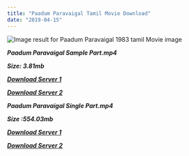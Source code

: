 ```yaml
---
title: "Paadum Paravaigal Tamil Movie Download"
date: "2019-04-15"
---
```


![Image result for Paadum Paravaigal 1983 tamil Movie image](https://i.scdn.co/image/e6470c1b00776dcf27719aac672a974c3ac55e8e)

**_Paadum Paravaigal Sample Part.mp4_**

**_Size: 3.81mb_**

**_[Download Server 1](http://b2.wetransfer.vip/files/{169df08cb8e74ebadb8a44297cb1b6497cb77520eb9064bb3027e0e0c1bcc485}20Actor{169df08cb8e74ebadb8a44297cb1b6497cb77520eb9064bb3027e0e0c1bcc485}20Hits{169df08cb8e74ebadb8a44297cb1b6497cb77520eb9064bb3027e0e0c1bcc485}20Collection/Karthik{169df08cb8e74ebadb8a44297cb1b6497cb77520eb9064bb3027e0e0c1bcc485}20Movies{169df08cb8e74ebadb8a44297cb1b6497cb77520eb9064bb3027e0e0c1bcc485}20Collections/Paadum{169df08cb8e74ebadb8a44297cb1b6497cb77520eb9064bb3027e0e0c1bcc485}20Paravaigal{169df08cb8e74ebadb8a44297cb1b6497cb77520eb9064bb3027e0e0c1bcc485}20(1994)/Paadum{169df08cb8e74ebadb8a44297cb1b6497cb77520eb9064bb3027e0e0c1bcc485}20Paravaigal{169df08cb8e74ebadb8a44297cb1b6497cb77520eb9064bb3027e0e0c1bcc485}20{169df08cb8e74ebadb8a44297cb1b6497cb77520eb9064bb3027e0e0c1bcc485}20Sample{169df08cb8e74ebadb8a44297cb1b6497cb77520eb9064bb3027e0e0c1bcc485}20HD.mp4)_**

**_[Download Server 2](http://b2.wetransfer.vip/files/{169df08cb8e74ebadb8a44297cb1b6497cb77520eb9064bb3027e0e0c1bcc485}20Actor{169df08cb8e74ebadb8a44297cb1b6497cb77520eb9064bb3027e0e0c1bcc485}20Hits{169df08cb8e74ebadb8a44297cb1b6497cb77520eb9064bb3027e0e0c1bcc485}20Collection/Karthik{169df08cb8e74ebadb8a44297cb1b6497cb77520eb9064bb3027e0e0c1bcc485}20Movies{169df08cb8e74ebadb8a44297cb1b6497cb77520eb9064bb3027e0e0c1bcc485}20Collections/Paadum{169df08cb8e74ebadb8a44297cb1b6497cb77520eb9064bb3027e0e0c1bcc485}20Paravaigal{169df08cb8e74ebadb8a44297cb1b6497cb77520eb9064bb3027e0e0c1bcc485}20(1994)/Paadum{169df08cb8e74ebadb8a44297cb1b6497cb77520eb9064bb3027e0e0c1bcc485}20Paravaigal{169df08cb8e74ebadb8a44297cb1b6497cb77520eb9064bb3027e0e0c1bcc485}20{169df08cb8e74ebadb8a44297cb1b6497cb77520eb9064bb3027e0e0c1bcc485}20Sample{169df08cb8e74ebadb8a44297cb1b6497cb77520eb9064bb3027e0e0c1bcc485}20HD.mp4)_**

**_Paadum Paravaigal Single Part.mp4_**

**_Size :554.03mb_**

**_[Download Server 1](http://b2.wetransfer.vip/files/{169df08cb8e74ebadb8a44297cb1b6497cb77520eb9064bb3027e0e0c1bcc485}20Actor{169df08cb8e74ebadb8a44297cb1b6497cb77520eb9064bb3027e0e0c1bcc485}20Hits{169df08cb8e74ebadb8a44297cb1b6497cb77520eb9064bb3027e0e0c1bcc485}20Collection/Karthik{169df08cb8e74ebadb8a44297cb1b6497cb77520eb9064bb3027e0e0c1bcc485}20Movies{169df08cb8e74ebadb8a44297cb1b6497cb77520eb9064bb3027e0e0c1bcc485}20Collections/Paadum{169df08cb8e74ebadb8a44297cb1b6497cb77520eb9064bb3027e0e0c1bcc485}20Paravaigal{169df08cb8e74ebadb8a44297cb1b6497cb77520eb9064bb3027e0e0c1bcc485}20(1994)/Paadum{169df08cb8e74ebadb8a44297cb1b6497cb77520eb9064bb3027e0e0c1bcc485}20Paravaigal{169df08cb8e74ebadb8a44297cb1b6497cb77520eb9064bb3027e0e0c1bcc485}20{169df08cb8e74ebadb8a44297cb1b6497cb77520eb9064bb3027e0e0c1bcc485}20Single{169df08cb8e74ebadb8a44297cb1b6497cb77520eb9064bb3027e0e0c1bcc485}20Part{169df08cb8e74ebadb8a44297cb1b6497cb77520eb9064bb3027e0e0c1bcc485}20HD.mp4)_**

**_[Download Server 2](http://b2.wetransfer.vip/files/{169df08cb8e74ebadb8a44297cb1b6497cb77520eb9064bb3027e0e0c1bcc485}20Actor{169df08cb8e74ebadb8a44297cb1b6497cb77520eb9064bb3027e0e0c1bcc485}20Hits{169df08cb8e74ebadb8a44297cb1b6497cb77520eb9064bb3027e0e0c1bcc485}20Collection/Karthik{169df08cb8e74ebadb8a44297cb1b6497cb77520eb9064bb3027e0e0c1bcc485}20Movies{169df08cb8e74ebadb8a44297cb1b6497cb77520eb9064bb3027e0e0c1bcc485}20Collections/Paadum{169df08cb8e74ebadb8a44297cb1b6497cb77520eb9064bb3027e0e0c1bcc485}20Paravaigal{169df08cb8e74ebadb8a44297cb1b6497cb77520eb9064bb3027e0e0c1bcc485}20(1994)/Paadum{169df08cb8e74ebadb8a44297cb1b6497cb77520eb9064bb3027e0e0c1bcc485}20Paravaigal{169df08cb8e74ebadb8a44297cb1b6497cb77520eb9064bb3027e0e0c1bcc485}20{169df08cb8e74ebadb8a44297cb1b6497cb77520eb9064bb3027e0e0c1bcc485}20Single{169df08cb8e74ebadb8a44297cb1b6497cb77520eb9064bb3027e0e0c1bcc485}20Part{169df08cb8e74ebadb8a44297cb1b6497cb77520eb9064bb3027e0e0c1bcc485}20HD.mp4)_**

